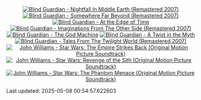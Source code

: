 <!-- lastfm -->
<p align="center"><a href="https://www.last.fm/music/Blind+Guardian/Nightfall+In+Middle+Earth+(Remastered+2007)"><img src="https://lastfm.freetls.fastly.net/i/u/64s/0cb7c96a3c89b80e51fde4340330d4cb.jpg" title="Blind Guardian - Nightfall In Middle Earth (Remastered 2007)"></a> <a href="https://www.last.fm/music/Blind+Guardian/Somewhere+Far+Beyond+(Remastered+2007)"><img src="https://lastfm.freetls.fastly.net/i/u/64s/8c098e010eb7c93013a39dde8aa83935.jpg" title="Blind Guardian - Somewhere Far Beyond (Remastered 2007)"></a> <a href="https://www.last.fm/music/Blind+Guardian/At+the+Edge+of+Time"><img src="https://lastfm.freetls.fastly.net/i/u/64s/266b97ac6fdaf73f11ae5ebff7876e59.jpg" title="Blind Guardian - At the Edge of Time"></a> <a href="https://www.last.fm/music/Blind+Guardian/Imaginations+From+The+Other+Side+(Remastered+2007)"><img src="https://lastfm.freetls.fastly.net/i/u/64s/735d3eaf8186a2bc952420456144b1a3.jpg" title="Blind Guardian - Imaginations From The Other Side (Remastered 2007)"></a> <a href="https://www.last.fm/music/Blind+Guardian/The+God+Machine"><img src="https://lastfm.freetls.fastly.net/i/u/64s/43e63f642cbe3ff050416bc4970bca0e.png" title="Blind Guardian - The God Machine"></a> <a href="https://www.last.fm/music/Blind+Guardian/A+Twist+in+the+Myth"><img src="https://lastfm.freetls.fastly.net/i/u/64s/0ca1499a97a44031a4ecf9abaa68c9c9.jpg" title="Blind Guardian - A Twist in the Myth"></a> <a href="https://www.last.fm/music/Blind+Guardian/Tales+From+The+Twilight+World+(Remastered+2007)"><img src="https://lastfm.freetls.fastly.net/i/u/64s/ba7ffddf857ec7f02d17f21baeb5aa44.jpg" title="Blind Guardian - Tales From The Twilight World (Remastered 2007)"></a> <a href="https://www.last.fm/music/John+Williams/Star+Wars:+The+Empire+Strikes+Back+(Original+Motion+Picture+Soundtrack)"><img src="https://lastfm.freetls.fastly.net/i/u/64s/689299dc1d74660a08e08e755b01cafd.jpg" title="John Williams - Star Wars: The Empire Strikes Back (Original Motion Picture Soundtrack)"></a> <a href="https://www.last.fm/music/John+Williams/Star+Wars:+Revenge+of+the+Sith+(Original+Motion+Picture+Soundtrack)"><img src="https://lastfm.freetls.fastly.net/i/u/64s/e576f22711923856c8a7483a1594eda1.png" title="John Williams - Star Wars: Revenge of the Sith (Original Motion Picture Soundtrack)"></a> <a href="https://www.last.fm/music/John+Williams/Star+Wars:+The+Phantom+Menace+(Original+Motion+Picture+Soundtrack)"><img src="https://lastfm.freetls.fastly.net/i/u/64s/2779fe271f71914dae5590ad774089ab.jpg" title="John Williams - Star Wars: The Phantom Menace (Original Motion Picture Soundtrack)"></a> </p>

<!--START_SECTION:last-updated-->
Last updated: 2025-05-08 00:54:57.622603
<!--END_SECTION:last-updated-->